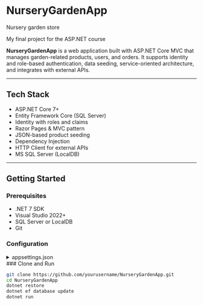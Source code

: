 # NurseryGardenApp
Nursery garden store

My final project for the ASP.NET course

**NurseryGardenApp** is a web application built with ASP.NET Core MVC that manages garden-related products, users, and orders. It supports identity and role-based authentication, data seeding, service-oriented architecture, and integrates with external APIs.

---

## Tech Stack

- ASP.NET Core 7+
- Entity Framework Core (SQL Server)
- Identity with roles and claims
- Razor Pages & MVC pattern
- JSON-based product seeding
- Dependency Injection
- HTTP Client for external APIs
- MS SQL Server (LocalDB)

---

## Getting Started

### Prerequisites

- .NET 7 SDK
- Visual Studio 2022+
- SQL Server or LocalDB
- Git

### Configuration

<details>
<summary>appsettings.json</summary>

```json
{
  "Logging": {
    "LogLevel": {
      "Default": "Information",
      "Microsoft.AspNetCore": "Warning"
    }
  },
  "AllowedHosts": "*",
  "AdminUser": {
    "Email": "admin@example.com",
    "Password": "Admin@123"
  },
  "Seed": {
    "ProductsJson": "Path\\To\\products.json"
  },
  "ConnectionStrings": {
    "DefaultConnection": "Server=(localdb)\\MSSQLLocalDB;Database=NurseryGardenApp;Trusted_Connection=True;TrustServerCertificate=True;"
  },
  "WebAPI": {
    "BaseUrl": "https://localhost:7299"
  }
}
```

</details>
### Clone and Run

```bash
git clone https://github.com/yourusername/NurseryGardenApp.git
cd NurseryGardenApp
dotnet restore
dotnet ef database update
dotnet run


